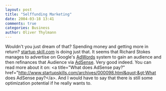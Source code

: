 ```yaml
---
layout: post
title: "Selffunding Marketing"
date: 2004-03-18 13:41
comments: true
categories: Business
author: Oliver Thylmann
---
```



Wouldn't you just dream of that? Spending money and getting more in return? [startup skill.com](http://www.startupskills.com/) is doing just that. It seems that Richard Stokes manages to advertise on Google's [AdWords](http://adwords.google.com/) system to gain an audience and then refinances that Audience via [AdSense](http://www.google.com/adsense). Very good indeed. You can read more about it on: &lt;a title=&quot;What does AdSense pay?&quot; href=&quot;http://www.startupskills.com/archives/000098.html&quot;&gt;What does AdSense pay?&lt;/a&gt;. And I would have to say that there is still some optimization potential if he really wants to.

